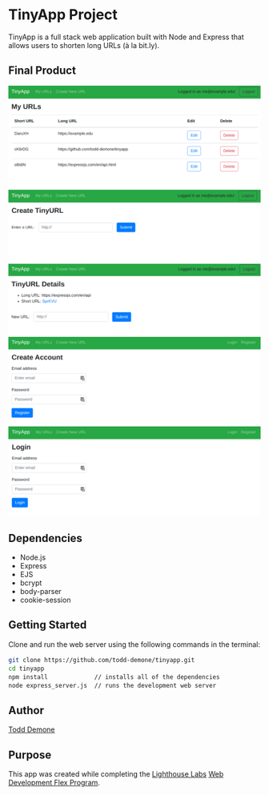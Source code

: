 # TinyApp Project

TinyApp is a full stack web application built with Node and Express that allows users to shorten long URLs (à la bit.ly).

## Final Product

!["Screenshot of URLs page"](https://github.com/todd-demone/tinyapp/blob/main/docs/urls.png?raw=true)
!["Screenshot of create new URL page"](https://github.com/todd-demone/tinyapp/blob/main/docs/urls_new.png?raw=true)
!["Screenshot of edit URL page"](https://github.com/todd-demone/tinyapp/blob/main/docs/urls_show2.png?raw=true)
!["Screenshot of register page"](https://github.com/todd-demone/tinyapp/blob/main/docs/register-page.png?raw=true)
!["Screenshot of login page"](https://github.com/todd-demone/tinyapp/blob/main/docs/login-page.png?raw=true)

## Dependencies

- Node.js
- Express
- EJS
- bcrypt
- body-parser
- cookie-session


## Getting Started

Clone and run the web server using the following commands in the terminal:
```bash
git clone https://github.com/todd-demone/tinyapp.git
cd tinyapp
npm install             // installs all of the dependencies
node express_server.js  // runs the development web server
```

## Author
[Todd Demone](https://github.com/todd-demone)

## Purpose
This app was created while completing the [Lighthouse Labs](https://github.com/lighthouse-labs) [Web Development Flex Program](https://www.lighthouselabs.ca/en/web-development-flex-program).
